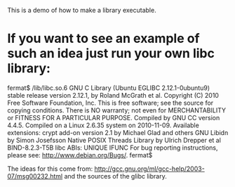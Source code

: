 This is a demo of how to make a library executable.

If you want to see an example of such an idea just run your own libc library:
=============================================================================
fermat$ /lib/libc.so.6
GNU C Library (Ubuntu EGLIBC 2.12.1-0ubuntu9) stable release version 2.12.1, by Roland McGrath et al.
Copyright (C) 2010 Free Software Foundation, Inc.
This is free software; see the source for copying conditions.
There is NO warranty; not even for MERCHANTABILITY or FITNESS FOR A
PARTICULAR PURPOSE.
Compiled by GNU CC version 4.4.5.
Compiled on a Linux 2.6.35 system on 2010-11-09.
Available extensions:
	crypt add-on version 2.1 by Michael Glad and others
	GNU Libidn by Simon Josefsson
	Native POSIX Threads Library by Ulrich Drepper et al
	BIND-8.2.3-T5B
libc ABIs: UNIQUE IFUNC
For bug reporting instructions, please see:
<http://www.debian.org/Bugs/>.
fermat$

The ideas for this come from:
http://gcc.gnu.org/ml/gcc-help/2003-07/msg00232.html
and the sources of the glibc library.
